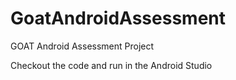 # GoatAndroidAssessment
GOAT Android Assessment Project

Checkout the code and run in the Android Studio
